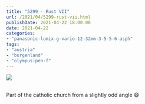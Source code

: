 ```yaml
---
title: "5299 - Rust VII"
url: /2021/04/5299-rust-vii.html
publishDate: 2021-04-22 18:00:00
date: 2021-04-22
categories:
- "panasonic-lumix-g-vario-12-32mm-3-5-5-6-asph"
tags:
- "austria"
- "burgenland"
- "olympus-pen-f"
---
```

<div class="container">
<div class="center"><a target="_blank" href="https://d25zfm9zpd7gm5.cloudfront.net/1200x1200/2019/20190407_134939_lr.jpg"><img class="webfeedsFeaturedVisual" src="https://d25zfm9zpd7gm5.cloudfront.net/0600x0600/2019/20190407_134939_lr.jpg" /></a></div>
</div>
<br />

Part of the catholic church from a slightly odd angle
:smile:
